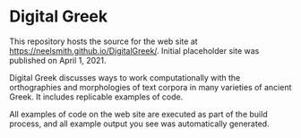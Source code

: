 
# Digital Greek

This repository hosts the source for the web site at <https://neelsmith.github.io/DigitalGreek/>.  Initial placeholder site was published on April 1, 2021.


Digital Greek discusses ways to work computationally with the orthographies and morphologies of text corpora in many varieties of ancient Greek.  It includes replicable examples of code.

All examples of code on the web site are executed as part of the build process, and all example output you see was automatically generated. 
